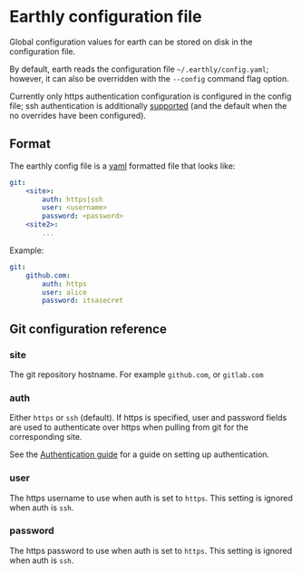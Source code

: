 # Earthly configuration file

Global configuration values for earth can be stored on disk in the configuration file.

By default, earth reads the configuration file `~/.earthly/config.yaml`; however, it can also be
overridden with the `--config` command flag option.

Currently only https authentication configuration is configured in the config file; ssh authentication
is additionally [supported](../guides/auth.md) (and the default when the no overrides have been configured).

## Format

The earthly config file is a [yaml](https://yaml.org/) formatted file that looks like:

```yaml
git:
    <site>:
        auth: https|ssh
        user: <username>
        password: <password>
    <site2>:
        ...
```

Example:

```yaml
git:
    github.com:
        auth: https
        user: alice
        password: itsasecret
```

## Git configuration reference

### site

The git repository hostname. For example `github.com`, or `gitlab.com`

### auth

Either `https` or `ssh` (default). If https is specified, user and password fields are used
to authenticate over https when pulling from git for the corresponding site.

See the [Authentication guide](../guides/auth.md) for a guide on setting up authentication.

### user

The https username to use when auth is set to `https`. This setting is ignored when auth is `ssh`.

### password

The https password to use when auth is set to `https`. This setting is ignored when auth is `ssh`.

